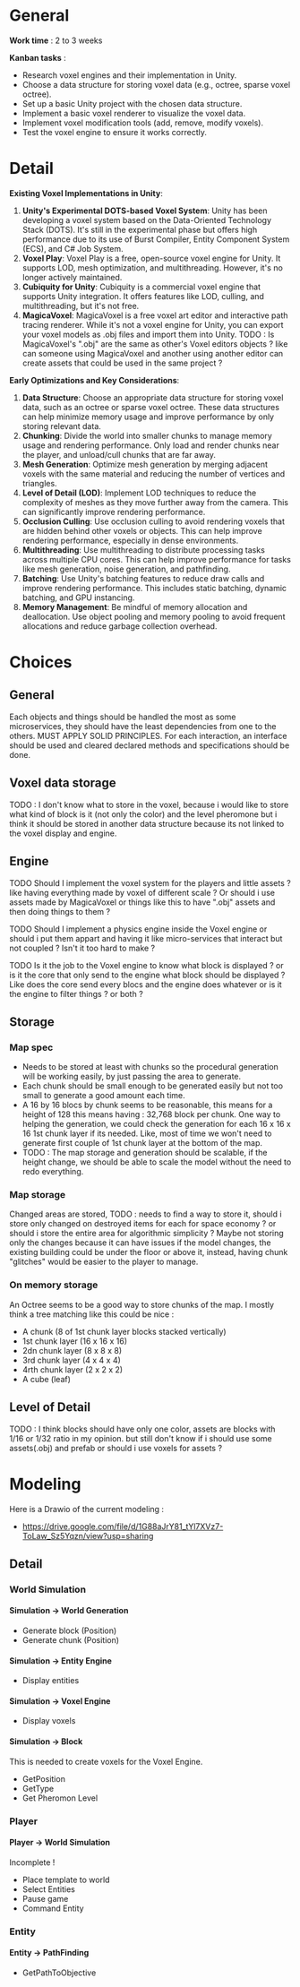 # General
**Work time** : 2 to 3 weeks

**Kanban tasks** :
- Research voxel engines and their implementation in Unity.
- Choose a data structure for storing voxel data (e.g., octree, sparse voxel octree).
- Set up a basic Unity project with the chosen data structure.
- Implement a basic voxel renderer to visualize the voxel data.
- Implement voxel modification tools (add, remove, modify voxels).
- Test the voxel engine to ensure it works correctly.



# Detail 


**Existing Voxel Implementations in Unity**:

1. **Unity's Experimental DOTS-based Voxel System**: Unity has been developing a voxel system based on the Data-Oriented Technology Stack (DOTS). It's still in the experimental phase but offers high performance due to its use of Burst Compiler, Entity Component System (ECS), and C# Job System.
2. **Voxel Play**: Voxel Play is a free, open-source voxel engine for Unity. It supports LOD, mesh optimization, and multithreading. However, it's no longer actively maintained.
3. **Cubiquity for Unity**: Cubiquity is a commercial voxel engine that supports Unity integration. It offers features like LOD, culling, and multithreading, but it's not free.
4. **MagicaVoxel**: MagicaVoxel is a free voxel art editor and interactive path tracing renderer. While it's not a voxel engine for Unity, you can export your voxel models as .obj files and import them into Unity. 
   TODO : Is MagicaVoxel's ".obj" are the same as other's Voxel editors objects ? like can someone using MagicaVoxel and another using another editor can create assets that could be used in the same project ? 

**Early Optimizations and Key Considerations**:

1. **Data Structure**: Choose an appropriate data structure for storing voxel data, such as an octree or sparse voxel octree. These data structures can help minimize memory usage and improve performance by only storing relevant data.
2. **Chunking**: Divide the world into smaller chunks to manage memory usage and rendering performance. Only load and render chunks near the player, and unload/cull chunks that are far away.
3. **Mesh Generation**: Optimize mesh generation by merging adjacent voxels with the same material and reducing the number of vertices and triangles.
4. **Level of Detail (LOD)**: Implement LOD techniques to reduce the complexity of meshes as they move further away from the camera. This can significantly improve rendering performance.
5. **Occlusion Culling**: Use occlusion culling to avoid rendering voxels that are hidden behind other voxels or objects. This can help improve rendering performance, especially in dense environments.
6. **Multithreading**: Use multithreading to distribute processing tasks across multiple CPU cores. This can help improve performance for tasks like mesh generation, noise generation, and pathfinding.
7. **Batching**: Use Unity's batching features to reduce draw calls and improve rendering performance. This includes static batching, dynamic batching, and GPU instancing.
8. **Memory Management**: Be mindful of memory allocation and deallocation. Use object pooling and memory pooling to avoid frequent allocations and reduce garbage collection overhead.

# Choices

## General 

Each objects and things should be handled the most as some microservices, they should have the least dependencies from one to the others. MUST APPLY SOLID PRINCIPLES. For each interaction, an interface should be used and cleared declared methods and specifications should be done.

## Voxel data storage

TODO : I don't know what to store in the voxel, because i would like to store what kind of block is it (not only the color) and the level pheromone but i think it should be stored in another data structure because its not linked to the voxel display and engine.

## Engine 
TODO
Should I implement the voxel system for the players and little assets ? like having everything made by voxel of different scale ? Or should i use assets made by MagicaVoxel or things like this to have ".obj" assets and then doing things to them ?

TODO 
Should I implement a physics engine inside the Voxel engine or should i put them appart and having it like micro-services that interact but not coupled ? Isn't it too hard to make ?  

TODO 
Is it the job to the Voxel engine to know what block is displayed ? or is it the core that only send to the engine what block should be displayed ? Like does the core send every blocs and the engine does whatever or is it the engine to filter things ? or both ?

## Storage

### Map spec 
- Needs to be stored at least with chunks so the procedural generation will be working easily, by just passing the area to generate.
- Each chunk should be small enough to be generated easily but not too small to generate a good amount each time.
- A 16 by 16 blocs by chunk seems to be reasonable, this means for a height of 128 this means having : 32,768 block per chunk. One way to helping the generation, we could check the generation for each 16 x 16 x 16 1st chunk layer if its needed. Like, most of time we won't need to generate first couple of 1st chunk layer at the bottom of the map.
- TODO : The map storage and generation should be scalable, if the height change, we should be able to scale the model without the need to redo everything.


### **Map storage**
Changed areas are stored, TODO : needs to find a way to store it, should i store only changed on destroyed items for each for space economy ? or should i store the entire area  for algorithmic simplicity ? Maybe not storing only the changes because it can have issues if the model changes, the existing building could be under the floor or above it, instead, having chunk "glitches" would be easier to the player to manage.


### **On memory storage** 
An Octree seems to be a good way to store chunks of the map. I mostly think a tree matching like this could be nice : 

- A chunk (8 of 1st chunk layer blocks stacked vertically)
- 1st chunk layer (16 x 16 x 16)
- 2dn chunk layer (8 x 8 x 8)
- 3rd chunk layer (4 x 4 x 4)
- 4rth chunk layer (2 x 2 x 2)
- A cube (leaf)


## Level of Detail 
TODO : 
I think blocks should have only one color, assets are blocks with 1/16 or 1/32 ratio in my opinion. but still don't know if i should use some assets(.obj) and prefab or should i use voxels for assets ?




# Modeling

Here is a Drawio of the current modeling : 
- https://drive.google.com/file/d/1G88aJrY81_tYl7XVz7-ToLaw_Sz5Yqzn/view?usp=sharing


## Detail 

### World Simulation 

#### Simulation -> World Generation 
- Generate block (Position)
- Generate chunk (Position)

#### Simulation -> Entity Engine
- Display entities

#### Simulation -> Voxel Engine
- Display voxels

#### Simulation -> Block

This is needed to create voxels for the Voxel Engine.

- GetPosition
- GetType
- Get Pheromon Level

### Player 

#### Player -> World Simulation

Incomplete !

- Place template to world
- Select Entities
- Pause game
- Command Entity

### Entity 

#### Entity -> PathFinding

- GetPathToObjective
